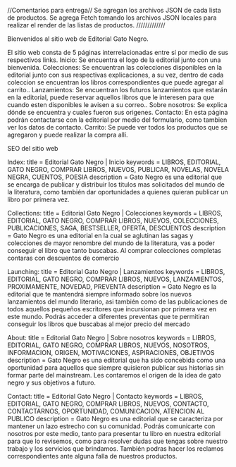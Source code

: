 //Comentarios para entrega//
Se agregan los archivos JSON de cada lista de productos.
Se agrega Fetch tomando los archivos JSON locales para realizar el render de las listas de productos.
/////////////

Bienvenidos al sitio web de Editorial Gato Negro.

El sitio web consta de 5 páginas interrelacionadas entre sí por medio de sus respectivos links.
Inicio: Se encuentra el logo de la editorial junto con una bienvenida.
Colecciones: Se encuentran las colecciones disponibles en la editorial junto con sus respectivas explicaciones, a su vez, dentro de cada coleccion se encuentran los libros correspondientes que puede agregar al carrito..
Lanzamientos: Se encuentran los futuros lanzamientos que estarán en la editorial, puede reservar aquellos libros que le interesen para que cuando esten disponibles le avisen a su correo..
Sobre nosotros: Se explica dónde se encuentra y cuales fueron sus origenes.
Contacto: En esta página podrán contactarse con la editorial por medio del formulario, como tambien ver los datos de contacto.
Carrito: Se puede ver todos los productos que se agregaron y puede realizar la compra allí.

SEO del sitio web

Index: title = Editorial Gato Negro | Inicio
keywords = LIBROS, EDITORIAL, GATO NEGRO, COMPRAR LIBROS, NUEVOS, PUBLICAR, NOVELAS, NOVELA NEGRA, CUENTOS, POESIA
description = Gato Negro es una editorial que se encarga de publicar y distribuir los titulos mas solicitados del mundo de la literatura,
como también dar oportunidades a quienes quieran publicar un libro por primera vez.

Collections: title = Editorial Gato Negro | Colecciones
keywords = LIBROS, EDITORIAL, GATO NEGRO, COMPRAR LIBROS, NUEVOS, COLECCIONES, PUBLICACIONES, SAGA, BESTSELLER, OFERTA, DESCUENTOS
description = Gato Negro es una editorial en la cual se aglutinan las sagas y colecciones de mayor renombre del mundo de la literatura, vas a poder conseguir el libro que tanto buscabas.
Al comprar colecciones completas contaras con descuentos de comercio

Launching: title = Editorial Gato Negro | Lanzamientos
keywords = LIBROS, EDITORIAL, GATO NEGRO, COMPRAR LIBROS, NUEVOS, LANZAMIENTOS, PROXIMAMENTE, NOVEDAD, PREVENTA
description = Gato Negro es la editorial que te mantendrá siempre informado sobre los nuevos lanzamientos del mundo literario, asi también como de las publicaciones de todos aquellos pequeños escritores que incursionan por primera vez en este mundo.
Podrás acceder a diferentes preventas que te permitiran conseguir los libros que buscabas al mejor precio del mercado

About: title = Editorial Gato Negro | Sobre nosotros
keywords = LIBROS, EDITORIAL, GATO NEGRO, COMPRAR LIBROS, NUEVOS, NOSOTROS, INFORMACION, ORIGEN, MOTIVACIONES, ASPIRACIONES, OBJETIVOS
description = Gato Negro es una editorial que ha sido concebida como una oportunidad para aquellos que siempre quisieron publicar sus historias sin formar parte del mainstream.
Les contaremos el origen de la idea de gato negro y sus objetivos a futuro.

Contact: title = Editorial Gato Negro | Contacto
keywords = LIBROS, EDITORIAL, GATO NEGRO, COMPRAR LIBROS, NUEVOS, CONTACTO, CONTACTARNOS, OPORTUNIDAD, COMUNICACION, ATENCION AL PUBLICO
description = Gato Negro es una editorial que se caracteriza por mantener un lazo estrecho con su comunidad. Podrás comunicarte con nosotros por este medio, tanto para presentar tu libro en nuestra editorial para que
lo revisemos, como para resolver dudas que tengas sobre nuestro trabajo y los servicios que brindamos. También podras hacer los reclamos correspondientes ante alguna falla de nuestros productos.
